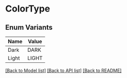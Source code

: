 # ColorType

## Enum Variants

| Name | Value |
|---- | -----|
| Dark | DARK |
| Light | LIGHT |


[[Back to Model list]](../README.md#documentation-for-models) [[Back to API list]](../README.md#documentation-for-api-endpoints) [[Back to README]](../README.md)


